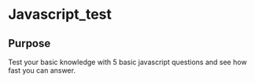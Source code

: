 # Javascript_test


## Purpose

Test your basic knowledge with 5 basic javascript questions and see how fast you can answer.